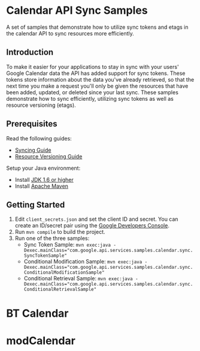 # Calendar API Sync Samples

A set of samples that demonstrate how to utilize sync tokens and etags in the calendar API to sync
resources more efficiently.

## Introduction

To make it easier for your applications to stay in sync with your users' Google Calendar data the
API has added support for sync tokens. These tokens store information about the data you've already
retrieved, so that the next time you make a request you'll only be given the resources that have
been added, updated, or deleted since your last sync. These samples demonstrate how to sync
efficiently, utilizing sync tokens as well as resource versioning (etags).

## Prerequisites

Read the following guides:

- [Syncing Guide](https://developers.google.com/google-apps/calendar/v3/sync)
- [Resource Versioning Guide](https://developers.google.com/google-apps/calendar/v3/version-resources)

Setup your Java environment:

- Install [JDK 1.6 or higher](http://www.oracle.com/technetwork/java/javase/downloads)
- Install [Apache Maven](http://maven.apache.org)

## Getting Started

1. Edit `client_secrets.json` and set the client ID and secret. You can create an ID/secret pair
   using the [Google Developers Console](https://console.developers.google.com).
1. Run `mvn compile` to build the project.
1. Run one of the three samples:
    * Sync Token Sample:
      `mvn exec:java -Dexec.mainClass="com.google.api.services.samples.calendar.sync.SyncTokenSample"`
    * Conditional Modification Sample:
      `mvn exec:java -Dexec.mainClass="com.google.api.services.samples.calendar.sync.ConditionalModificationSample"`
    * Conditional Retrieval Sample:
      `mvn exec:java -Dexec.mainClass="com.google.api.services.samples.calendar.sync.ConditionalRetrievalSample"`
# BT Calendar
# modCalendar
